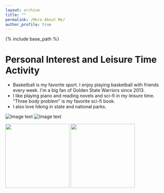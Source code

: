 ```yaml
---
layout: archive
title: ""
permalink: /More About Me/
author_profile: true
---
```


{% include base_path %}

Personal Interest and Leisure Time Activity
======
* Basketball is my favorite sport. I enjoy playing basketball with friends every week. I'm a big fan of Golden State Warriors since 2013.
* I like playing piano and reading novels and sci-fi in my leisure time. "Three body problem" is my favorite sci-fi book.
* I also love hiking in state and national parks.

![Image text](https://zhenyuanyu.github.io/images/hiking1.png)
![Image text](https://zhenyuanyu.github.io/images/hiking2.png)

<img src = "https://zhenyuanyu.github.io/images/hiking1.png" width=200 height=200/>
<img src = "https://zhenyuanyu.github.io/images/hiking2.png" width=200 height=200/>
